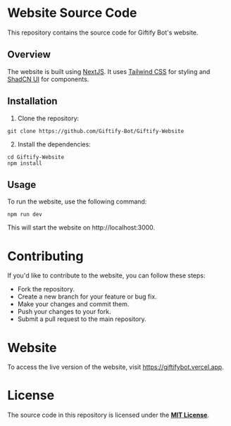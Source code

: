 # Website Source Code

This repository contains the source code for Giftify Bot's website.

## Overview

The website is built using [NextJS](https://nextjs.org/). It uses [Tailwind CSS](https://tailwindcss.com) for styling and [ShadCN UI](https://ui.shadcn.com) for components.

## Installation

1. Clone the repository:

```shell
git clone https://github.com/Giftify-Bot/Giftify-Website
```

2. Install the dependencies:

```shell
cd Giftify-Website
npm install
```

## Usage

To run the website, use the following command:

```shell
npm run dev
```

This will start the website on http://localhost:3000.

# Contributing

If you'd like to contribute to the website, you can follow these steps:

- Fork the repository.
- Create a new branch for your feature or bug fix.
- Make your changes and commit them.
- Push your changes to your fork.
- Submit a pull request to the main repository.

# Website

To access the live version of the website, visit https://giftifybot.vercel.app.

# License

The source code in this repository is licensed under the **[MIT License](https://github.com/Giftify-Bot/Giftify-Website/blob/main/LICENSE)**.
